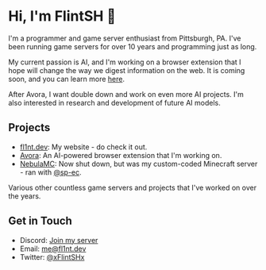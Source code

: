 # Hi, I'm FlintSH 👋

I'm a programmer and game server enthusiast from Pittsburgh, PA. I've been running game servers for over 10 years and programming just as long.

My current passion is AI, and I'm working on a browser extension that I hope will change the way we digest information on the web. It is coming soon, and you can learn more [here](https://avora.one).

After Avora, I want double down and work on even more AI projects. I'm also interested in research and development of future AI models.

## Projects

- [fl1nt.dev](https://fl1nt.dev): My website - do check it out.
- [Avora](https://avora.one): An AI-powered browser extension that I'm working on.
- [NebulaMC](https://discord.gg/3BjbDwPBDx): Now shut down, but was my custom-coded Minecraft server - ran with [@sp-ec](https://github.com/sp-ec).

Various other countless game servers and projects that I've worked on over the years.

## Get in Touch

- Discord: [Join my server](https://discord.gg/QaQ74W6Rm3)
- Email: [me@fl1nt.dev](mailto:me@fl1nt.dev)
- Twitter: [@xFlintSHx](https://x.com/xFlintSHx)
